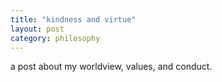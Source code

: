 ```yaml
---
title: "kindness and virtue"
layout: post
category: philosophy
---
```


a post about my worldview, values, and conduct.
